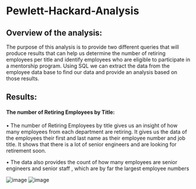 # Pewlett-Hackard-Analysis
## Overview of the analysis:

The purpose of this analysis is to provide two different queries that will produce results that can help us determine the number of retiring employees per title and identify employees who are eligible to participate in a mentorship program. Using SQL we can extract the data from the employee data base to find our data and provide an analysis based on those results. 


## Results:

#### **The number of Retiring Employees by Title:**

•	The number of Retiring Employees by title gives us an insight of how many employees from each department are retiring. It gives us the data of the employees their first and last name as their employee number and job title. It shows that there is a lot of senior engineers and are looking for retirement soon.

•	The data also provides the count of how many employees are  senior engineers and senior staff , which are by far the largest employee numbers

![image](https://user-images.githubusercontent.com/91576834/145691272-4919ff39-d509-4247-97f4-93f91c29d415.png)
![image](https://user-images.githubusercontent.com/91576834/145691282-9fb481c5-88c5-4d40-beea-d5c944d7f6c6.png)

